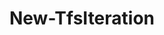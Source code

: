 ﻿---
title: New-TfsIteration
breadcrumbs: [ "WorkItem", "AreasIterations" ]
parent: "WorkItem.AreasIterations"
description: "Creates a new Iteration in the given Team Project. "
remarks: 
parameterSets: 
  "_All_": [ Collection, Force, Node, Passthru, Project ] 
  "__AllParameterSets":  
    Node: 
      type: "string"  
      position: "0"  
      required: true  
    Collection: 
      type: "object"  
    Force: 
      type: "SwitchParameter"  
    Passthru: 
      type: "SwitchParameter"  
    Project: 
      type: "object" 
parameters: 
  - name: "Node" 
    description: "Specifies the path of the new Iteration. When supplying a path, use a backslash (\"\\\\\") between the path segments. Leading and trailing backslashes are optional. The last segment in the path will be the iteration name. " 
    required: true 
    globbing: false 
    pipelineInput: "true (ByValue, ByPropertyName)" 
    position: 0 
    type: "string" 
    aliases: [ Iteration,Path ] 
  - name: "Iteration" 
    description: "Specifies the path of the new Iteration. When supplying a path, use a backslash (\"\\\\\") between the path segments. Leading and trailing backslashes are optional. The last segment in the path will be the iteration name. This is an alias of the Node parameter." 
    required: true 
    globbing: false 
    pipelineInput: "true (ByValue, ByPropertyName)" 
    position: 0 
    type: "string" 
    aliases: [ Iteration,Path ] 
  - name: "Path" 
    description: "Specifies the path of the new Iteration. When supplying a path, use a backslash (\"\\\\\") between the path segments. Leading and trailing backslashes are optional. The last segment in the path will be the iteration name. This is an alias of the Node parameter." 
    required: true 
    globbing: false 
    pipelineInput: "true (ByValue, ByPropertyName)" 
    position: 0 
    type: "string" 
    aliases: [ Iteration,Path ] 
  - name: "Force" 
    description: "Allows the cmdlet to create parent nodes if they're missing. " 
    globbing: false 
    type: "SwitchParameter" 
    defaultValue: "False" 
  - name: "Project" 
    description: "Specifies the name of the Team Project, its ID (a GUID), or a Microsoft.TeamFoundation.Core.WebApi.TeamProject object to connect to. When omitted, it defaults to the connection set by Connect-TfsTeamProject (if any). For more details, see the Get-TfsTeamProject cmdlet. " 
    globbing: false 
    type: "object" 
  - name: "Collection" 
    description: "Specifies the URL to the Team Project Collection or Azure DevOps Organization to connect to, a TfsTeamProjectCollection object (Windows PowerShell only), or a VssConnection object. You can also connect to an Azure DevOps Services organizations by simply providing its name instead of the full URL. For more details, see the Get-TfsTeamProjectCollection cmdlet. When omitted, it defaults to the connection set by Connect-TfsTeamProjectCollection (if any). " 
    globbing: false 
    type: "object" 
  - name: "Passthru" 
    description: "Returns the results of the command. By default, this cmdlet does not generate any output. " 
    globbing: false 
    type: "SwitchParameter" 
    defaultValue: "False"
inputs: 
  - type: "System.String" 
    description: "Specifies the path of the new Iteration. When supplying a path, use a backslash (\"\\\\\") between the path segments. Leading and trailing backslashes are optional. The last segment in the path will be the iteration name. "
outputs: 
  - type: "Microsoft.TeamFoundation.WorkItemTracking.WebApi.Models.WorkItemClassificationNode" 
    description: 
notes: 
relatedLinks: 
  - text: "Online Version:" 
    uri: "https://tfscmdlets.dev/docs/cmdlets/WorkItem/AreasIterations/New-TfsIteration"
aliases: 
examples: 
---
